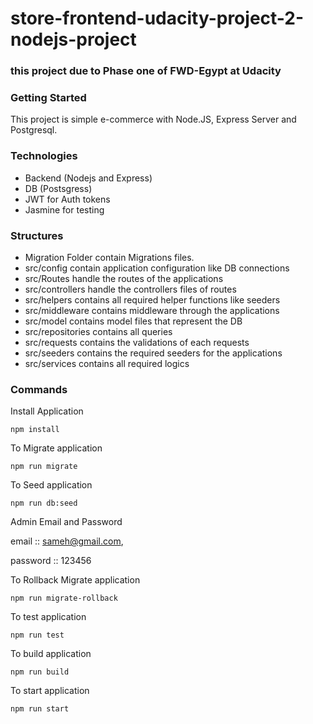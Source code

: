 # store-frontend-udacity-project-2-nodejs-project
### this project due to Phase one of FWD-Egypt at Udacity

### Getting Started 
This project is simple e-commerce with Node.JS, Express Server and Postgresql.

### Technologies
- Backend (Nodejs and Express)
- DB (Postsgress)
- JWT for Auth tokens
- Jasmine for testing


### Structures

- Migration Folder contain Migrations files.
- src/config contain application configuration like DB connections
- src/Routes handle the routes of the applications
- src/controllers handle the controllers files of routes
- src/helpers contains all required helper functions like seeders
- src/middleware contains middleware through the applications
- src/model contains model files that represent the DB
- src/repositories contains all queries
- src/requests contains the validations of each requests
- src/seeders contains the required seeders for the applications
- src/services contains all required logics

### Commands

Install Application

`npm install`

To Migrate application

`npm run migrate`

To Seed application

`npm run db:seed`


Admin Email and Password

email :: sameh@gmail.com,

password :: 123456


To Rollback Migrate application

`npm run migrate-rollback`


To test application

`npm run test`


To build application

`npm run build`

To start application

`npm run start`



